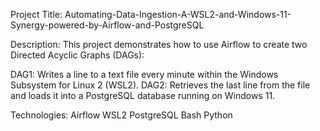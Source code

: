 Project Title: Automating-Data-Ingestion-A-WSL2-and-Windows-11-Synergy-powered-by-Airflow-and-PostgreSQL


Description: This project demonstrates how to use Airflow to create two Directed Acyclic Graphs (DAGs):

DAG1: Writes a line to a text file every minute within the Windows Subsystem for Linux 2 (WSL2).
DAG2: Retrieves the last line from the file and loads it into a PostgreSQL database running on Windows 11.

Technologies:
Airflow
WSL2
PostgreSQL
Bash
Python

